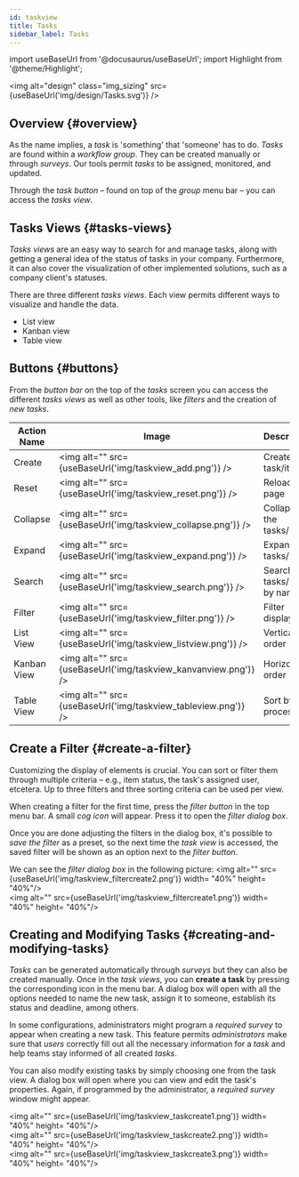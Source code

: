 ```yaml
---
id: taskview
title: Tasks
sidebar_label: Tasks
---
```

import useBaseUrl from '@docusaurus/useBaseUrl'; 
import Highlight from '@theme/Highlight';

<img alt="design" class="img_sizing" src={useBaseUrl('img/design/Tasks.svg')} />

## Overview {#overview}
As the name implies, a _task_ is 'something' that 'someone' has to do. _Tasks_ are found within a _workflow group_. They can be created manually or through _surveys_. Our tools permit _tasks_ to be assigned, monitored, and updated.

Through the *task button* – found on top of the _group_ menu bar – you can access the _tasks view_.

<!-- TODO insert image of task button in group menu bar -->

## Tasks Views {#tasks-views}
_Tasks views_ are an easy way to search for and manage tasks, along with getting a general idea of ​​the status of tasks in your company. Furthermore, it can also cover the visualization of other implemented solutions, such as a company client's statuses.

There are three different _tasks views_. Each view permits different ways to visualize and handle the data.
- List view
- Kanban view
- Table view

## Buttons {#buttons}
From the *button bar* on the top of the _tasks_ screen you can access the different _tasks views_ as well as other tools, like _filters_ and the creation of _new tasks_.

| Action Name | Image | Description |
| ---- | ----- | ----------- |
| Create | <img alt="" src={useBaseUrl('img/taskview_add.png')} /> | Create a task/item |
| Reset | <img alt="" src={useBaseUrl('img/taskview_reset.png')} /> | Reload the page |
| Collapse | <img alt="" src={useBaseUrl('img/taskview_collapse.png')} /> | Collapse the tasks/items |
| Expand | <img alt="" src={useBaseUrl('img/taskview_expand.png')} /> | Expand the tasks/items |
| Search | <img alt="" src={useBaseUrl('img/taskview_search.png')} /> | Search for tasks/items by name |
| Filter | <img alt="" src={useBaseUrl('img/taskview_filter.png')} /> | Filter display |
| List View | <img alt="" src={useBaseUrl('img/taskview_listview.png')} /> |Vertical order |
| Kanban View | <img alt="" src={useBaseUrl('img/taskview_kanvanview.png')} /> |Horizontal order |
| Table View | <img alt="" src={useBaseUrl('img/taskview_tableview.png')} /> |Sort by process |

## Create a Filter {#create-a-filter}
Customizing the display of elements is crucial. You can sort or filter them through multiple criteria – e.g., item status, the task's assigned user, etcetera. Up to three filters and three sorting criteria can be used per view.

When creating a filter for the first time, press the *filter button* in the top menu bar. A small *cog icon* will appear. Press it to open the *filter dialog box*. 

Once you are done adjusting the filters in the dialog box, it's possible to *save the filter* as a preset, so the next time the _task view_ is accessed, the saved filter will be shown as an option next to the *filter button*.

We can see the *filter dialog box* in the following picture:
<img alt="" src={useBaseUrl('img/taskview_filtercreate2.png')} width= "40%" height= "40%"/> <br/>
<img alt="" src={useBaseUrl('img/taskview_filtercreate1.png')} width= "40%" height= "40%"/>

## Creating and Modifying Tasks {#creating-and-modifying-tasks}

_Tasks_ can be generated automatically through _surveys_ but they can also be created manually. Once in the _task views_, you can **create a task** by pressing the corresponding icon in the menu bar. A dialog box will open with all the options needed to name the new task, assign it to someone, establish its status and deadline, among others.

In some configurations, administrators might program a _required survey_ to appear when creating a new task. This feature permits _administrators_ make sure that _users_ correctly fill out all the necessary information for a _task_ and help teams stay informed of all created _tasks_.

You can also modify existing tasks by simply choosing one from the task view. A dialog box will open where you can view and edit the task's properties. Again, if programmed by the administrator, a _required survey_ window might appear.

<img alt="" src={useBaseUrl('img/taskview_taskcreate1.png')} width= "40%" height= "40%"/> <br/>
<img alt="" src={useBaseUrl('img/taskview_taskcreate2.png')} width= "40%" height= "40%"/> <br/>
<img alt="" src={useBaseUrl('img/taskview_taskcreate3.png')} width= "40%" height= "40%"/>
